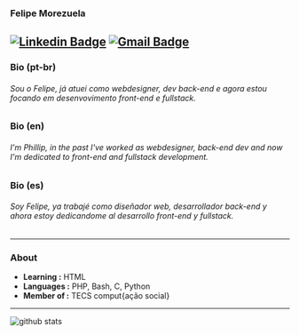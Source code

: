 ### Felipe Morezuela 
[![Linkedin Badge](https://img.shields.io/badge/-Felipe_Morezuela-blue?style=flat-square&logo=Linkedin&logoColor=white&link=https://www.linkedin.com/in/fmgdomingos/)](https://www.linkedin.com/in/fmgdomingos/) [![Gmail Badge](https://img.shields.io/badge/-fmgdomingos@gmail.com-c14438?style=flat-square&logo=Gmail&logoColor=white&link=mailto:fmgdomingos@gmail.com)](mailto:fmgdomingos@gmail.com)
---

### Bio (pt-br)
###### Sou o Felipe, já atuei como webdesigner, dev back-end e agora estou focando em desenvovimento front-end e fullstack.

### Bio (en)
###### I'm Phillip, in the past I've worked as webdesigner, back-end dev and now I'm dedicated to front-end and fullstack development.

### Bio (es)
###### Soy Felipe, ya trabajé como diseñador web, desarrollador back-end y ahora estoy dedicandome al desarrollo front-end y fullstack.
---

### About

-  **Learning :** HTML
-  **Languages :** PHP, Bash, C, Python
-  **Member of :** TECS comput{ação social}

---------------------------------------------------------------------------------------------------------------------------------------------------------------------------------

![github stats](https://github-readme-stats.vercel.app/api?username=vicospacorum&show_icons=true)
